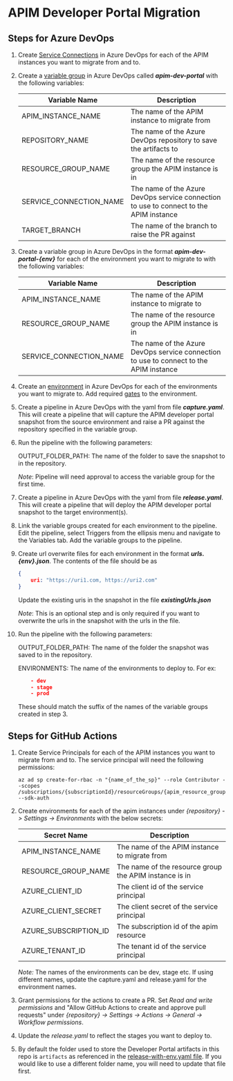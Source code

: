 # APIM Developer Portal Migration

## Steps for Azure DevOps

1. Create [Service Connections](https://learn.microsoft.com/en-us/azure/devops/pipelines/library/service-endpoints?view=azure-devops&tabs=yaml#create-a-service-connection) in Azure DevOps for each of the APIM instances you want to migrate from and to.

2. Create a [variable group](https://learn.microsoft.com/en-us/azure/devops/pipelines/library/variable-groups?view=azure-devops&tabs=classic#create-a-variable-group) in Azure DevOps called ***apim-dev-portal*** with the following variables:

    | Variable Name | Description |
    | ------------- | ----------- |
    | APIM_INSTANCE_NAME | The name of the APIM instance to migrate from |
    |REPOSITORY_NAME|The name of the Azure DevOps repository to save the artifacts to|
    |RESOURCE_GROUP_NAME|The name of the resource group the APIM instance is in|
    |SERVICE_CONNECTION_NAME|The name of the Azure DevOps service connection to use to connect to the APIM instance|
    |TARGET_BRANCH|The name of the branch to raise the PR against|

3. Create a variable group in Azure DevOps in the format ***apim-dev-portal-{env}*** for each of the environment you want to migrate to with the following variables:

    | Variable Name | Description |
    | ------------- | ----------- |
    | APIM_INSTANCE_NAME | The name of the APIM instance to migrate to |
    |RESOURCE_GROUP_NAME|The name of the resource group the APIM instance is in|
    |SERVICE_CONNECTION_NAME|The name of the Azure DevOps service connection to use to connect to the APIM instance|

4. Create an [environment](https://learn.microsoft.com/en-us/azure/devops/pipelines/process/environments?view=azure-devops#create-an-environment) in Azure DevOps for each of the environments you want to migrate to. Add required [gates](https://learn.microsoft.com/en-us/azure/devops/pipelines/process/approvals?view=azure-devops&tabs=check-pass#approvals) to the environment.

5. Create a pipeline in Azure DevOps with the yaml from file ***capture.yaml***. This will create a pipeline that will capture the APIM developer portal snapshot from the source environment and raise a PR against the repository specified in the variable group.

6. Run the pipeline with the following parameters:

    OUTPUT_FOLDER_PATH: The name of the folder to save the snapshot to in the repository.

    *Note*: Pipeline will need approval to access the variable group for the first time.

7. Create a pipeline in Azure DevOps with the yaml from file ***release.yaml***. This will create a pipeline that will deploy the APIM developer portal snapshot to the target environment(s).

8. Link the variable groups created for each environment to the pipeline. Edit the pipeline, select Triggers from the ellipsis menu and navigate to the Variables tab. Add the variable groups to the pipeline.

9. Create url overwrite files for each environment in the format ***urls.{env}.json***. The contents of the file should be as

    ```json
    {
        uri: "https://uri1.com, https://uri2.com"
    }
    ```

    Update the existing uris in the snapshot in the file ***existingUrls.json***

    *Note*: This is an optional step and is only required if you want to overwrite the urls in the snapshot with the urls in the file.

10. Run the pipeline with the following parameters:

    OUTPUT_FOLDER_PATH: The name of the folder the snapshot was saved to in the repository.

    ENVIRONMENTS: The name of the environments to deploy to. For ex:

    ```json
        - dev
        - stage
        - prod
    ```

    These should match the suffix of the names of the variable groups created in step 3.

## Steps for GitHub Actions

1. Create Service Principals for each of the APIM instances you want to migrate from and to. The service principal will need the following permissions:

    ```azurecli
    az ad sp create-for-rbac -n "{name_of_the_sp}" --role Contributor --scopes /subscriptions/{subscriptionId}/resourceGroups/{apim_resource_group} --sdk-auth
    ```

2. Create environments for each of the apim instances under *{repository} -> Settings -> Environments* with the below secrets:

    | Secret Name | Description |
    | ------------- | ----------- |
    |APIM_INSTANCE_NAME |The name of the APIM instance to migrate from |
    |RESOURCE_GROUP_NAME|The name of the resource group the APIM instance is in|
    |AZURE_CLIENT_ID|The client id of the service principal|
    |AZURE_CLIENT_SECRET|The client secret of the service principal|
    |AZURE_SUBSCRIPTION_ID|The subscription id of the apim resource |
    |AZURE_TENANT_ID|The tenant id of the service principal|

    *Note:* The names of the environments can be dev, stage etc. If using different names, update the capture.yaml and release.yaml for the environment names.

3. Grant permissions for the actions to create a PR. Set *Read and write permissions* and "Allow GitHub Actions to create and approve pull requests" under *{repository} -> Settings -> Actions -> General -> Workflow permissions*.

4. Update the *release.yaml* to reflect the stages you want to deploy to. 

5. By default the folder used to store the Developer Portal artifacts in this repo is `artifacts` as referenced in the [release-with-env.yaml file](.github/workflows/release-with-env.yaml#L22). If you would like to use a different folder name, you will need to update that file first.
